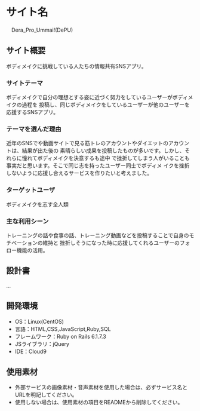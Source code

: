 # サイト名
　Dera_Pro_Ummai!(DePU)
## サイト概要
ボディメイクに挑戦している人たちの情報共有SNSアプリ。
### サイトテーマ
ボディメイクで自分の理想とする姿に近づく努力をしているユーザーがボディメイクの過程を
投稿し、同じボディメイクをしているユーザーが他のユーザーを応援するSNSアプリ。
### テーマを選んだ理由
近年のSNSでや動画サイトで見る筋トレのアカウントやダイエットのアカウントは、結果が出た後の
素晴らしい成果を投稿したものが多いです。しかし、それらに憧れてボディメイクを決意するも途中
で挫折してしまう人がいることも事実だと思います。そこで同じ志を持ったユーザー同士でボディメ
イクを挫折しないように応援し合えるサービスを作りたいと考えました。
### ターゲットユーザ
ボディメイクを志す全人類

### 主な利用シーン
トレーニングの話や食事の話、トレーニング動画などを投稿することで自身のモチベーションの維持と
挫折しそうになった時に応援してくれるユーザーのフォロー機能の活用。

## 設計書
...

## 開発環境
- OS：Linux(CentOS)
- 言語：HTML,CSS,JavaScript,Ruby,SQL
- フレームワーク：Ruby on Rails 6.1.7.3
- JSライブラリ：jQuery
- IDE：Cloud9

## 使用素材
- 外部サービスの画像素材・音声素材を使用した場合は、必ずサービス名とURLを明記してください。
- 使用しない場合は、使用素材の項目をREADMEから削除してください。

